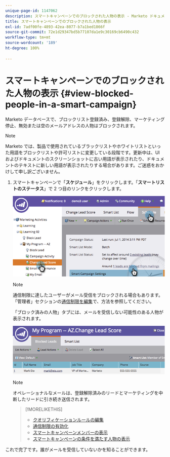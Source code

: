 ```yaml
---
unique-page-id: 1147062
description: スマートキャンペーンでのブロックされた人物の表示 - Marketo ドキュメント - 製品ドキュメント
title: スマートキャンペーンでのブロックされた人物の表示
exl-id: 7adf00fe-4893-42ea-8077-b7a1bed1866f
source-git-commit: 72e1d29347bd5b77107da1e9c30169cb6490c432
workflow-type: tm+mt
source-wordcount: '189'
ht-degree: 100%

---
```


# スマートキャンペーンでのブロックされた人物の表示 {#view-blocked-people-in-a-smart-campaign}

Marketo データベースで、ブロックリスト登録済み、登録解除、マーケティング停止、無効または空のメールアドレスの人物はブロックされます。

>[!NOTE]
>
>Marketo では、製品で使用されているブラックリストやホワイトリストといった用語をブロックリストや許可リストに変更している段階です。更新中は、UI およびドキュメントのスクリーンショットに古い用語が表示されたり、ドキュメントのテキストに新しい用語が表示されたりする場合があります。ご迷惑をおかけして申し訳ございません。

1. スマートキャンペーンで「**スケジュール**」をクリックします。「**スマートリストのステータス**」で 2 つ目のリンクをクリックします。

   ![](assets/image2014-9-22-16-3a47-3a38.png)

   >[!NOTE]
   >
   >通信制限に達したユーザーがメール受信をブロックされる場合もあります。「管理者」セクションの[通信制限を編集](/help/marketo/product-docs/administration/email-setup/enable-communication-limits.md)で、方法を参照してください。

   「ブロック済みの人物」タブには、メールを受信しない可能性のある人物が表示されます。

   ![](assets/image2014-9-22-16-3a48-3a11.png)

   >[!NOTE]
   >
   >オペレーショナルなメールは、登録解除済みのリードとマーケティングを中断したリードに引き続き送信されます。

   >[!MORELIKETHIS]
   >
   >* [クオリフィケーションルールの編集](/help/marketo/product-docs/core-marketo-concepts/smart-campaigns/using-smart-campaigns/edit-qualification-rules-in-a-smart-campaign.md)
   >* [通信制限の有効化](/help/marketo/product-docs/administration/email-setup/enable-communication-limits.md)
   >* [スマートキャンペーンメンバーの表示](/help/marketo/product-docs/core-marketo-concepts/smart-campaigns/smart-campaign-data/view-smart-campaign-members.md)
   >* [スマートキャンペーンの条件を満たす人物の表示](/help/marketo/product-docs/core-marketo-concepts/smart-campaigns/smart-campaign-data/view-qualified-people-in-a-smart-campaign.md)


これで完了です。誰がメールを受信していないかを知ることができます。
